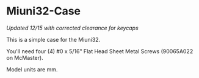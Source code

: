 # Miuni32-Case

*Updated 12/15 with corrected clearance for keycaps*

This is a simple case for the Miuni32.

You'll need four (4) #0 x 5/16" Flat Head Sheet Metal Screws (90065A022 on McMaster).

Model units are mm.
